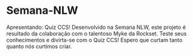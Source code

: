 # Semana-NLW
Apresentando: Quiz CCS! Desenvolvido na Semana NLW, este projeto é resultado da colaboração com o talentoso Myke da Rockset. Teste seus conhecimentos e divirta-se com o Quiz CCS! Espero que curtam tanto quanto nós curtimos criar.


